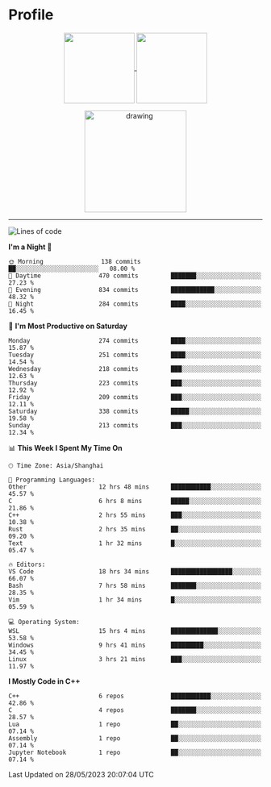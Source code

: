 # Profile

<p align="center">
  <a href="https://github.com/SourVoice">
    <img
      align="center"
      height="140em"
      src="https://github-readme-stats.vercel.app/api?username=SourVoice&show_icons=true&include_all_commits=true&count_private=true&theme=tokyonight"
    />
  </a>
  <a href="https://github.com/SourVoice">
    <img
      align="center"
      height="140em"
      src="https://github-readme-stats.vercel.app/api/top-langs/?username=SourVoice&show_icons=true&include_all_commits=true&count_private=true&layout=compact&theme=tokyonight"
    />
  </a>
</p>

<p align="center">
   <a href="https://github.com/SourVoice">
    <img
      align="center"
      height="202em"
      alt="drawing"
      src="https://activity-graph.herokuapp.com/graph?username=SourVoice&theme=react-dark"
    />
  </a>
</p>

---
<!--START_SECTION:waka-->
![Lines of code](https://img.shields.io/badge/From%20Hello%20World%20I%27ve%20Written-1.6%20million%20lines%20of%20code-blue)

**I'm a Night 🦉** 

```text
🌞 Morning                138 commits         ██░░░░░░░░░░░░░░░░░░░░░░░   08.00 % 
🌆 Daytime                470 commits         ███████░░░░░░░░░░░░░░░░░░   27.23 % 
🌃 Evening                834 commits         ████████████░░░░░░░░░░░░░   48.32 % 
🌙 Night                  284 commits         ████░░░░░░░░░░░░░░░░░░░░░   16.45 % 
```
📅 **I'm Most Productive on Saturday** 

```text
Monday                   274 commits         ████░░░░░░░░░░░░░░░░░░░░░   15.87 % 
Tuesday                  251 commits         ████░░░░░░░░░░░░░░░░░░░░░   14.54 % 
Wednesday                218 commits         ███░░░░░░░░░░░░░░░░░░░░░░   12.63 % 
Thursday                 223 commits         ███░░░░░░░░░░░░░░░░░░░░░░   12.92 % 
Friday                   209 commits         ███░░░░░░░░░░░░░░░░░░░░░░   12.11 % 
Saturday                 338 commits         █████░░░░░░░░░░░░░░░░░░░░   19.58 % 
Sunday                   213 commits         ███░░░░░░░░░░░░░░░░░░░░░░   12.34 % 
```


📊 **This Week I Spent My Time On** 

```text
🕑︎ Time Zone: Asia/Shanghai

💬 Programming Languages: 
Other                    12 hrs 48 mins      ███████████░░░░░░░░░░░░░░   45.57 % 
C                        6 hrs 8 mins        █████░░░░░░░░░░░░░░░░░░░░   21.86 % 
C++                      2 hrs 55 mins       ███░░░░░░░░░░░░░░░░░░░░░░   10.38 % 
Rust                     2 hrs 35 mins       ██░░░░░░░░░░░░░░░░░░░░░░░   09.20 % 
Text                     1 hr 32 mins        █░░░░░░░░░░░░░░░░░░░░░░░░   05.47 % 

🔥 Editors: 
VS Code                  18 hrs 34 mins      █████████████████░░░░░░░░   66.07 % 
Bash                     7 hrs 58 mins       ███████░░░░░░░░░░░░░░░░░░   28.35 % 
Vim                      1 hr 34 mins        █░░░░░░░░░░░░░░░░░░░░░░░░   05.59 % 

💻 Operating System: 
WSL                      15 hrs 4 mins       █████████████░░░░░░░░░░░░   53.58 % 
Windows                  9 hrs 41 mins       █████████░░░░░░░░░░░░░░░░   34.45 % 
Linux                    3 hrs 21 mins       ███░░░░░░░░░░░░░░░░░░░░░░   11.97 % 
```

**I Mostly Code in C++** 

```text
C++                      6 repos             ███████████░░░░░░░░░░░░░░   42.86 % 
C                        4 repos             ███████░░░░░░░░░░░░░░░░░░   28.57 % 
Lua                      1 repo              ██░░░░░░░░░░░░░░░░░░░░░░░   07.14 % 
Assembly                 1 repo              ██░░░░░░░░░░░░░░░░░░░░░░░   07.14 % 
Jupyter Notebook         1 repo              ██░░░░░░░░░░░░░░░░░░░░░░░   07.14 % 
```




 Last Updated on 28/05/2023 20:07:04 UTC
<!--END_SECTION:waka-->

